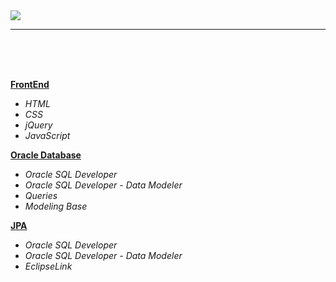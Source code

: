 <img src="https://github.com/ZoranKJava/gifs/blob/master/eng-logo-pos.png">

<hr/>

</br>
</br>
</br>


<b><a href="https://github.com/ZoranKJava/Engineering/tree/master/FrontEnd">FrontEnd</a></b>
 * <i>HTML</i>
 * <i>CSS</i>
 * <i>jQuery</i>
 * <i>JavaScript</i>


<b><a href="https://github.com/ZoranKJava/Engineering/tree/master/Oracle%20Database">Oracle Database</a></b>
 * <i>Oracle SQL Developer</i>
 * <i>Oracle SQL Developer - Data Modeler</i>
 * <i>Queries</i>
 * <i>Modeling Base</i>

<b><a href="https://github.com/ZoranKJava/Engineering/tree/master/JPA">JPA</a></b>
 * <i>Oracle SQL Developer</i>
 * <i>Oracle SQL Developer - Data Modeler</i>
 * <i>EclipseLink</i>
